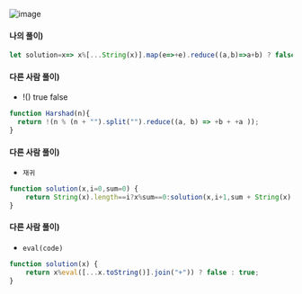 ![image](https://user-images.githubusercontent.com/87289383/131253418-53d65b00-aa7f-484f-a660-b16ec5ff31af.png)

#### 나의 풀이)
```javascript
let solution=x=> x%[...String(x)].map(e=>+e).reduce((a,b)=>a+b) ? false : true
```

#### 다른 사람 풀이)
- !() true false
```javascript
function Harshad(n){
  return !(n % (n + "").split("").reduce((a, b) => +b + +a ));
}
```

#### 다른 사람 풀이)
- `재귀`
```javascript
function solution(x,i=0,sum=0) {
    return String(x).length==i?x%sum==0:solution(x,i+1,sum + String(x)[i]*1);
}
```

#### 다른 사람 풀이)
- `eval(code)`
```javascript
function solution(x) {
    return x%eval([...x.toString()].join("+")) ? false : true;
}
```
